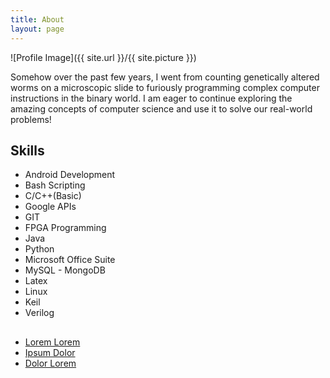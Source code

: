 ```yaml
---
title: About
layout: page
---
```

![Profile Image]({{ site.url }}/{{ site.picture }})

<p>Somehow over the past few years, I went from counting genetically altered worms on a microscopic slide to furiously programming complex computer instructions in the binary world. I am eager to continue exploring the amazing concepts of computer science and use it to solve our real-world problems!</p>


<h2><a href="#Skills"></a></h2>

<h2><a href="#Experiences"></a></h2>

<h2><a href="#Education"></a></h2>

<h2><a href="#Projects"></a></h2>

<h2><a name="Skills"></a>Skills</h2>
<ul class="skill-list">
	<li>Android Development</li>
	<li>Bash Scripting</li>
	<li>C/C++(Basic)</li>
	<li>Google APIs</li>
	<li>GIT</li>
	<li>FPGA Programming</li>
	<li>Java</li>
	<li>Python</li>
	<li>Microsoft Office Suite</li>
	<li>MySQL - MongoDB</li>
	<li>Latex</li>
	<li>Linux</li>
	<li>Keil</li>
	<li>Verilog</li>
</ul>

<h2><a name="Projects"></a></h2>

<ul>
	<li><a href="https://github.com/">Lorem Lorem</a></li>
	<li><a href="https://github.com/">Ipsum Dolor</a></li>
	<li><a href="https://github.com/">Dolor Lorem</a></li>
</ul>

<h2><a name="Experiences"></a></h2>

<h2><a name="Education"></a></h2>